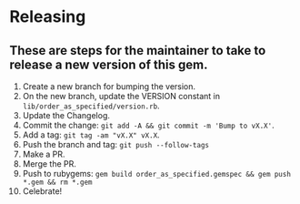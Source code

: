 # Releasing

## These are steps for the maintainer to take to release a new version of this gem.

1. Create a new branch for bumping the version.
1. On the new branch, update the VERSION constant in `lib/order_as_specified/version.rb`.
1. Update the Changelog.
1. Commit the change: `git add -A && git commit -m 'Bump to vX.X'`.
1. Add a tag: `git tag -am "vX.X" vX.X`.
1. Push the branch and tag: `git push --follow-tags`
1. Make a PR.
1. Merge the PR.
1. Push to rubygems: `gem build order_as_specified.gemspec && gem push *.gem && rm *.gem`
1. Celebrate!
